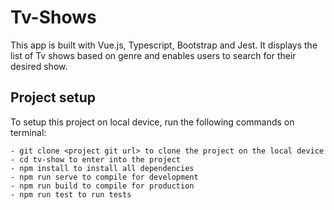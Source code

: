 # Tv-Shows

This app is built with Vue.js, Typescript, Bootstrap and Jest. It displays the list of Tv shows based on genre and enables users to search for their desired show.

## Project setup

To setup this project on local device, run the following commands on terminal:

```
- git clone <project git url> to clone the project on the local device
- cd tv-show to enter into the project
- npm install to install all dependencies
- npm run serve to compile for development
- npm run build to compile for production
- npm run test to run tests
```

